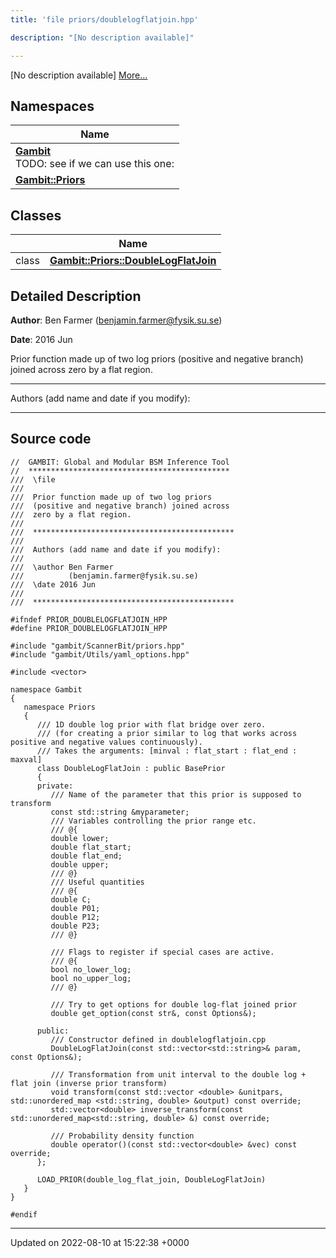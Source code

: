 ```yaml
---
title: 'file priors/doublelogflatjoin.hpp'

description: "[No description available]"

---
```







[No description available] [More...](#detailed-description)

## Namespaces

| Name           |
| -------------- |
| **[Gambit](/documentation/code/gambit_2.2/namespaces/namespacegambit/)** <br>TODO: see if we can use this one:  |
| **[Gambit::Priors](/documentation/code/gambit_2.2/namespaces/namespacegambit_1_1priors/)**  |

## Classes

|                | Name           |
| -------------- | -------------- |
| class | **[Gambit::Priors::DoubleLogFlatJoin](/documentation/code/gambit_2.2/classes/classgambit_1_1priors_1_1doublelogflatjoin/)**  |

## Detailed Description


**Author**: Ben Farmer ([benjamin.farmer@fysik.su.se](mailto:benjamin.farmer@fysik.su.se)) 

**Date**: 2016 Jun

Prior function made up of two log priors (positive and negative branch) joined across zero by a flat region.



------------------

Authors (add name and date if you modify):



------------------




## Source code

```
//  GAMBIT: Global and Modular BSM Inference Tool
//  *********************************************
///  \file
///
///  Prior function made up of two log priors
///  (positive and negative branch) joined across
///  zero by a flat region.
///
///  *********************************************
///
///  Authors (add name and date if you modify):
///   
///  \author Ben Farmer
///          (benjamin.farmer@fysik.su.se)
///  \date 2016 Jun
///
///  *********************************************

#ifndef PRIOR_DOUBLELOGFLATJOIN_HPP
#define PRIOR_DOUBLELOGFLATJOIN_HPP

#include "gambit/ScannerBit/priors.hpp"
#include "gambit/Utils/yaml_options.hpp"

#include <vector>
  
namespace Gambit
{
   namespace Priors
   {
      /// 1D double log prior with flat bridge over zero.
      /// (for creating a prior similar to log that works across positive and negative values continuously).
      /// Takes the arguments: [minval : flat_start : flat_end : maxval]
      class DoubleLogFlatJoin : public BasePrior
      {
      private:
         /// Name of the parameter that this prior is supposed to transform
         const std::string &myparameter;
         /// Variables controlling the prior range etc.
         /// @{
         double lower;
         double flat_start;
         double flat_end;
         double upper;
         /// @}
         /// Useful quantities
         /// @{
         double C; 
         double P01;
         double P12;
         double P23;
         /// @}

         /// Flags to register if special cases are active.
         /// @{
         bool no_lower_log;
         bool no_upper_log;
         /// @}
     
         /// Try to get options for double log-flat joined prior
         double get_option(const str&, const Options&);

      public: 
         /// Constructor defined in doublelogflatjoin.cpp
         DoubleLogFlatJoin(const std::vector<std::string>& param, const Options&); 

         /// Transformation from unit interval to the double log + flat join (inverse prior transform)
         void transform(const std::vector <double> &unitpars, std::unordered_map <std::string, double> &output) const override;
         std::vector<double> inverse_transform(const std::unordered_map<std::string, double> &) const override;

         /// Probability density function
         double operator()(const std::vector<double> &vec) const override;
      };
  
      LOAD_PRIOR(double_log_flat_join, DoubleLogFlatJoin)
   }
}

#endif
```


-------------------------------

Updated on 2022-08-10 at 15:22:38 +0000
